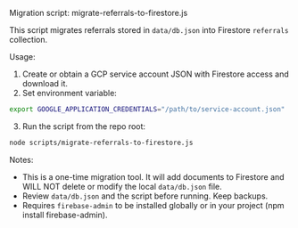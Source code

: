 Migration script: migrate-referrals-to-firestore.js

This script migrates referrals stored in `data/db.json` into Firestore `referrals` collection.

Usage:

1. Create or obtain a GCP service account JSON with Firestore access and download it.
2. Set environment variable:

```bash
export GOOGLE_APPLICATION_CREDENTIALS="/path/to/service-account.json"
```

3. Run the script from the repo root:

```bash
node scripts/migrate-referrals-to-firestore.js
```

Notes:
- This is a one-time migration tool. It will add documents to Firestore and WILL NOT delete or modify the local `data/db.json` file.
- Review `data/db.json` and the script before running. Keep backups.
- Requires `firebase-admin` to be installed globally or in your project (npm install firebase-admin).
